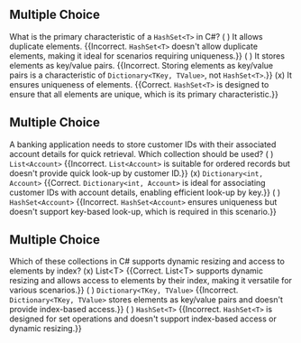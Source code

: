 ## Multiple Choice
What is the primary characteristic of a `HashSet<T>` in C#?
( ) It allows duplicate elements. {{Incorrect. `HashSet<T>` doesn't allow duplicate elements, making it ideal for scenarios requiring uniqueness.}}
( ) It stores elements as key/value pairs. {{Incorrect. Storing elements as key/value pairs is a characteristic of `Dictionary<TKey, TValue>`, not `HashSet<T>`.}}
(x) It ensures uniqueness of elements. {{Correct. `HashSet<T>` is designed to ensure that all elements are unique, which is its primary characteristic.}}

## Multiple Choice
A banking application needs to store customer IDs with their associated account details for quick retrieval. Which collection should be used?
( ) `List<Account>` {{Incorrect. `List<Account>` is suitable for ordered records but doesn't provide quick look-up by customer ID.}}
(x) `Dictionary<int, Account>` {{Correct. `Dictionary<int, Account>` is ideal for associating customer IDs with account details, enabling efficient look-up by key.}}
( ) `HashSet<Account>` {{Incorrect. `HashSet<Account>` ensures uniqueness but doesn't support key-based look-up, which is required in this scenario.}}

## Multiple Choice
Which of these collections in C# supports dynamic resizing and access to elements by index?
(x) List&#60;T&#62; {{Correct. List&#60;T&#62; supports dynamic resizing and allows access to elements by their index, making it versatile for various scenarios.}}
( ) `Dictionary<TKey, TValue>` {{Incorrect. `Dictionary<TKey, TValue>` stores elements as key/value pairs and doesn't provide index-based access.}}
( ) `HashSet<T>` {{Incorrect. `HashSet<T>` is designed for set operations and doesn't support index-based access or dynamic resizing.}}
